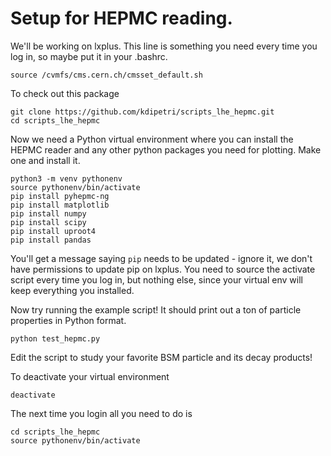 # Setup for HEPMC reading.

We'll be working on lxplus. This line is something you need every time you log in, so maybe put it in your .bashrc.

```
source /cvmfs/cms.cern.ch/cmsset_default.sh
```

To check out this package

```
git clone https://github.com/kdipetri/scripts_lhe_hepmc.git
cd scripts_lhe_hepmc
```

Now we need a Python virtual environment where you can install the HEPMC reader and any other python packages you need for plotting. Make one and install it.

```
python3 -m venv pythonenv
source pythonenv/bin/activate
pip install pyhepmc-ng 
pip install matplotlib
pip install numpy
pip install scipy
pip install uproot4
pip install pandas
```

You'll get a message saying `pip` needs to be updated - ignore it, we don't have permissions to update pip on lxplus. You need to source the activate script every time you log in, but nothing else, since your virtual env will keep everything you installed.  

Now try running the example script! It should print out a ton of particle properties in Python format.

```
python test_hepmc.py
```
Edit the script to study your favorite BSM particle and its decay products! 


To deactivate your virtual environment
``` 
deactivate
```

The next time you login all you need to do is
```
cd scripts_lhe_hepmc 
source pythonenv/bin/activate
```
